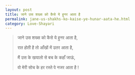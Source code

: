 ```yaml
---
layout: post
title: जाने उस शख्स को कैसे ये हुनर आता है
permalink: jane-us-shakhs-ko-kaise-ye-hunar-aata-he.html
category: Love-Shayari
---
```

> जाने उस शख्स को कैसे ये हुनर आता है,
> 
> रात होती है तो आँखों में उतर आता है,
> 
> मैं उस के खयालो से बच के कहाँ जाऊं,
> 
> वो मेरी सोच के हर रस्ते पे नजर आता है ! 

